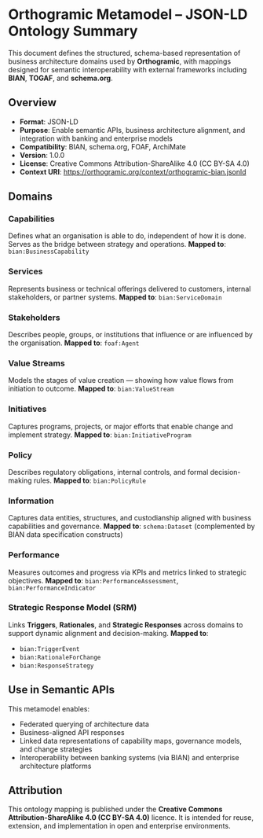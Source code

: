 # Orthogramic Metamodel – JSON-LD Ontology Summary

This document defines the structured, schema-based representation of business architecture domains used by **Orthogramic**, with mappings designed for semantic interoperability with external frameworks including **BIAN**, **TOGAF**, and **schema.org**.

## Overview

* **Format**: JSON-LD
* **Purpose**: Enable semantic APIs, business architecture alignment, and integration with banking and enterprise models
* **Compatibility**: BIAN, schema.org, FOAF, ArchiMate
* **Version**: 1.0.0
* **License**: Creative Commons Attribution-ShareAlike 4.0 (CC BY-SA 4.0)
* **Context URI**: https://orthogramic.org/context/orthogramic-bian.jsonld

## Domains

### Capabilities
Defines what an organisation is able to do, independent of how it is done. Serves as the bridge between strategy and operations. **Mapped to**: `bian:BusinessCapability`

### Services
Represents business or technical offerings delivered to customers, internal stakeholders, or partner systems. **Mapped to**: `bian:ServiceDomain`

### Stakeholders
Describes people, groups, or institutions that influence or are influenced by the organisation. **Mapped to**: `foaf:Agent`

### Value Streams
Models the stages of value creation — showing how value flows from initiation to outcome. **Mapped to**: `bian:ValueStream`

### Initiatives
Captures programs, projects, or major efforts that enable change and implement strategy. **Mapped to**: `bian:InitiativeProgram`

### Policy
Describes regulatory obligations, internal controls, and formal decision-making rules. **Mapped to**: `bian:PolicyRule`

### Information
Captures data entities, structures, and custodianship aligned with business capabilities and governance. **Mapped to**: `schema:Dataset` (complemented by BIAN data specification constructs)

### Performance
Measures outcomes and progress via KPIs and metrics linked to strategic objectives. **Mapped to**: `bian:PerformanceAssessment`, `bian:PerformanceIndicator`

### Strategic Response Model (SRM)
Links **Triggers**, **Rationales**, and **Strategic Responses** across domains to support dynamic alignment and decision-making. **Mapped to**:
* `bian:TriggerEvent`
* `bian:RationaleForChange`
* `bian:ResponseStrategy`

## Use in Semantic APIs

This metamodel enables:
* Federated querying of architecture data
* Business-aligned API responses
* Linked data representations of capability maps, governance models, and change strategies
* Interoperability between banking systems (via BIAN) and enterprise architecture platforms

## Attribution

This ontology mapping is published under the **Creative Commons Attribution-ShareAlike 4.0 (CC BY-SA 4.0)** licence. It is intended for reuse, extension, and implementation in open and enterprise environments.
